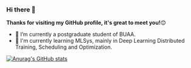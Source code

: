### Hi there 👋

**Thanks for visiting my GitHub profile, it's great to meet you!**😊

- 🔭 I’m currently a postgraduate student of BUAA.
- 🌱 I'm currently learning MLSys, mainly in Deep Learning Distributed Training, Scheduling and Optimization.

[![Anurag's GitHub stats](https://github-readme-stats.vercel.app/api?username=DanGuge&count_private=true&show_icons=true&theme=swift)](https://github.com/anuraghazra/github-readme-stats)
